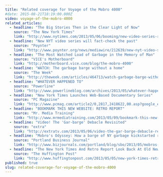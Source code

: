 ```yaml
---
title: "Related coverage for Voyage of the Mobro 4000"
#date: 2015-08-21T18:19:00.000Z
video: voyage-of-the-mobro-4000
related_articles:
  - headline: "The Big Stories Then in the Clear Light of Now"
    source: "The New York Times"
    link: "http://www.nytimes.com/2013/05/06/booming/new-video-series-re-examines-garbage-barge-fiasco.html?ref=booming"
  - headline: "New NYT video series will fact-check the past"
    source: "Poynter"
    link: "http://www.poynter.org/news/mediawire/212639/new-nyt-video-series-will-fact-check-the-past/"
  - headline: "The Most Watched Load of Garbage in the Memory of Man"
    source: "VICE's Motherboard"
    link: "http://motherboard.vice.com/blog/the-mobro-4000"
  - headline: "WATCH: The garbage barge without a home"
    source: "The Week"
    link: "http://theweek.com/articles/464713/watch-garbage-barge-without-home"
  - headline: "WHATEVER HAPPENED TO"
    source: "Powerline"
    link: "http://www.powerlineblog.com/archives/2013/05/whatever-happened-to.php"
  - headline: "New York Times Launches Web-Based Documentary Series"
    source: "PC Magazine"
    link: "http://www.pcmag.com/article2/0,2817,2418622,00.asp?google_editors_picks=true"
  - headline: "BOOKMARK THIS NEW WEBSITE: RETRO REPORT"
    source: "Mr. Media Training"
    link: "http://www.mrmediatraining.com/2013/05/09/bookmark-this-new-website-retro-report/"
  - headline: "Video! The 'Gar-barge' Debacle Revisited"
    source: "extra"
    link: "http://extratv.com/2013/05/06/video-the-gar-barge-debacle-revisited/"
  - headline: "Mobro's Odyssey: How a barge of NY garbage kickstarted recycling"
    source: "Portland Business Journal"
    link: "http://www.bizjournals.com/portland/blog/sbo/2013/05/mobros-odyssey-how-a-barge-of-ny-garba.html"
  - headline: "The New York Times And Retro Report Look Back At Old News Stories"
    source: "The Huffington Post"
    link: "http://www.huffingtonpost.com/2013/05/05/new-york-times-retro-report_n_3220329.html"
published: true
slug: related-coverage-for-voyage-of-the-mobro-4000
---
```



